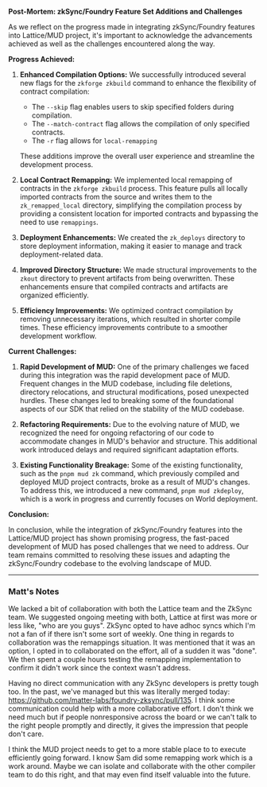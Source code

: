 **Post-Mortem: zkSync/Foundry Feature Set Additions and Challenges**

As we reflect on the progress made in integrating zkSync/Foundry features into Lattice/MUD project, it's important to acknowledge the advancements achieved as well as the challenges encountered along the way.

**Progress Achieved:**

1. **Enhanced Compilation Options:** We successfully introduced several new flags for the `zkforge zkbuild` command to enhance the flexibility of contract compilation:

   - The `--skip` flag enables users to skip specified folders during compilation.
   - The `--match-contract` flag allows the compilation of only specified contracts.
   - The `-r` flag allows for `local-remapping`

   These additions improve the overall user experience and streamline the development process.

2. **Local Contract Remapping:** We implemented local remapping of contracts in the `zkforge zkbuild` process. This feature pulls all locally imported contracts from the source and writes them to the `zk_remapped_local` directory, simplifying the compilation process by providing a consistent location for imported contracts and bypassing the need to use `remappings`.

3. **Deployment Enhancements:** We created the `zk_deploys` directory to store deployment information, making it easier to manage and track deployment-related data.

4. **Improved Directory Structure:** We made structural improvements to the `zkout` directory to prevent artifacts from being overwritten. These enhancements ensure that compiled contracts and artifacts are organized efficiently.

5. **Efficiency Improvements:** We optimized contract compilation by removing unnecessary iterations, which resulted in shorter compile times. These efficiency improvements contribute to a smoother development workflow.

**Current Challenges:**

1. **Rapid Development of MUD:** One of the primary challenges we faced during this integration was the rapid development pace of MUD. Frequent changes in the MUD codebase, including file deletions, directory relocations, and structural modifications, posed unexpected hurdles. These changes led to breaking some of the foundational aspects of our SDK that relied on the stability of the MUD codebase.

2. **Refactoring Requirements:** Due to the evolving nature of MUD, we recognized the need for ongoing refactoring of our code to accommodate changes in MUD's behavior and structure. This additional work introduced delays and required significant adaptation efforts.

3. **Existing Functionality Breakage:** Some of the existing functionality, such as the `pnpm mud zk` command, which previously compiled and deployed MUD project contracts, broke as a result of MUD's changes. To address this, we introduced a new command, `pnpm mud zkdeploy`, which is a work in progress and currently focuses on World deployment.

**Conclusion:**

In conclusion, while the integration of zkSync/Foundry features into the Lattice/MUD project has shown promising progress, the fast-paced development of MUD has posed challenges that we need to address. Our team remains committed to resolving these issues and adapting the zkSync/Foundry codebase to the evolving landscape of MUD.

---

### Matt's Notes

We lacked a bit of collaboration with both the Lattice team and the ZkSync team. We suggested ongoing meeting with both, Lattice at first was more or less like, "who are you guys". ZkSync opted to have adhoc syncs which I'm not a fan of if there isn't some sort of weekly. One thing in regards to collaboration was the remappings situation. It was mentioned that it was an option, I opted in to collaborated on the effort, all of a sudden it was "done". We then spent a couple hours testing the remapping implementation to confirm it didn't work since the context wasn't address.

Having no direct communication with any ZkSync developers is pretty tough too. In the past, we've managed but this was literally merged today: https://github.com/matter-labs/foundry-zksync/pull/135. I think some communication could help with a more collaborative effort. I don't think we need much but if people nonresponsive across the board or we can't talk to the right people promptly and directly, it gives the impression that people don't care.

I think the MUD project needs to get to a more stable place to to execute efficiently going forward. I know Sam did some remapping work which is a work around. Maybe we can isolate and collaborate with the other compiler team to do this right, and that may even find itself valuable into the future. 
